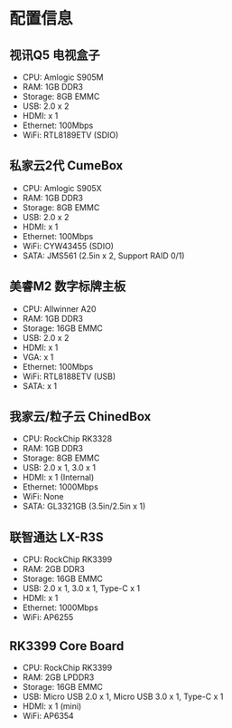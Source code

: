 # 配置信息
## 视讯Q5 电视盒子
- CPU: Amlogic S905M
- RAM: 1GB DDR3
- Storage: 8GB EMMC
- USB: 2.0 x 2
- HDMI: x 1
- Ethernet: 100Mbps
- WiFi: RTL8189ETV (SDIO)

## 私家云2代 CumeBox
- CPU: Amlogic S905X
- RAM: 1GB DDR3
- Storage: 8GB EMMC
- USB: 2.0 x 2
- HDMI: x 1
- Ethernet: 100Mbps
- WiFi: CYW43455 (SDIO)
- SATA: JMS561 (2.5in x 2, Support RAID 0/1)

## 美睿M2 数字标牌主板
- CPU: Allwinner A20
- RAM: 1GB DDR3
- Storage: 16GB EMMC
- USB: 2.0 x 2
- HDMI: x 1
- VGA: x 1
- Ethernet: 100Mbps
- WiFi: RTL8188ETV (USB)
- SATA: x 1

## 我家云/粒子云 ChinedBox
- CPU: RockChip RK3328
- RAM: 1GB DDR3
- Storage: 8GB EMMC
- USB: 2.0 x 1, 3.0 x 1
- HDMI: x 1 (Internal)
- Ethernet: 1000Mbps
- WiFi: None
- SATA: GL3321GB (3.5in/2.5in x 1)

## 联智通达 LX-R3S
- CPU: RockChip RK3399
- RAM: 2GB DDR3
- Storage: 16GB EMMC
- USB: 2.0 x 1, 3.0 x 1, Type-C x 1
- HDMI: x 1
- Ethernet: 1000Mbps
- WiFi: AP6255

## RK3399 Core Board
- CPU: RockChip RK3399
- RAM: 2GB LPDDR3
- Storage: 16GB EMMC
- USB: Micro USB 2.0 x 1, Micro USB 3.0 x 1, Type-C x 1
- HDMI: x 1 (mini)
- WiFi: AP6354
